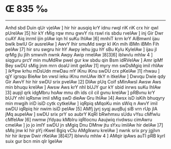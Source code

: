 # Œ 835 ‰
---
Anhd sbd Duin qUr vjeIAw ] hir hir ausqiq krY idnu rwqI riK riK
crx hir qwl pUreIAw ]5] hir kY rMig rqw mnu gwvY ris rswl ris
sbdu rveIAw ] inj Gir Dwr cuAY Aiq inrml ijin pIAw iqn hI suKu
lhIAw ]6] mnhiT krm krY AiBmwnI ijau bwlk bwlU Gr ausreIAw ]
AwvY lhir smuMd swgr kI iKn mih iBMn iBMn Fih peIAw ]7] hir sru
swgru hir hY Awpy iehu jgu hY sBu Kylu KyleIAw ] ijau jl qrMg jlu jlih
smwvih nwnk Awpy Awip rmeIAw ]8]3]6] iblwvlu mhlw 4 ] siqguru
prcY min muMdRw pweI gur kw sbdu qin Bsm idRVeIAw ] Amr ipMf Bey swDU
sMig jnm mrn doaU imit geIAw ]1] myry mn swDsMgiq imil rhIAw ]
ik®pw krhu mDsUdn mwDau mY iKnu iKnu swDU crx pKeIAw ]1] rhwau ] qjY
igrsqu BieAw bn vwsI ieku iKnu mnUAw itkY n itkeIAw ] Dwvqu Dwie
qdy Gir AwvY hir hir swDU srix pveIAw ]2] DIAw pUq Coif sMinAwsI
Awsw Aws min bhuqu kreIAw ] Awsw Aws krY nhI bUJY gur kY sbid
inrws suKu lhIAw ]3] aupjI qrk idgMbru hoAw mnu dh ids cil cil
gvnu kreIAw ] pRBvnu krY bUJY nhI iqRsnw imil sMig swD dieAw Gru
lhIAw ]4] Awsx isD isKih bhuqyry min mwgih iriD isiD cytk
cytkeIAw ] iqRpiq sMqoKu min sWiq n AwvY imil swDU iqRpiq hir nwim
isiD peIAw ]5] AMfj jyrj syqj auqBuj siB vrn rUp jIA jMq aupeIAw
] swDU srix prY so aubrY KqRI bRwhmxu sUdu vYsu cMfwlu cMfeIAw ]6] nwmw
jYdyau kMbIru iqRlocnu Aaujwiq rivdwsu cimAwru cmeIAw ] jo jo imlY swDU
jn sMgiq Dnu DMnw jtu sYxu imilAw hir deIAw ]7] sMq jnw kI hir pYj
rKweI Bgiq vClu AMgIkwru kreIAw ] nwnk srix pry jgjIvn hir hir
ikrpw Dwir rKeIAw ]8]4]7] iblwvlu mhlw 4 ] AMqir ipAws auTI
pRB kyrI suix gur bcn min qIr lgeIAw
####
